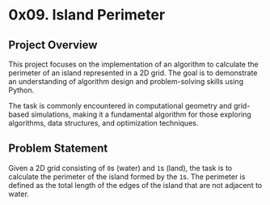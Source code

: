 # 0x09. Island Perimeter

## Project Overview
This project focuses on the implementation of an algorithm to calculate the perimeter of an island represented in a 2D grid. The goal is to demonstrate an understanding of algorithm design and problem-solving skills using Python.

The task is commonly encountered in computational geometry and grid-based simulations, making it a fundamental algorithm for those exploring algorithms, data structures, and optimization techniques.

## Problem Statement
Given a 2D grid consisting of `0`s (water) and `1`s (land), the task is to calculate the perimeter of the island formed by the `1`s. The perimeter is defined as the total length of the edges of the island that are not adjacent to water.
